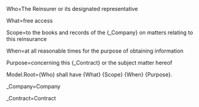 Who=The Reinsurer or its designated representative

What=free access

Scope=to the books and records of the {_Company} on matters relating to this reinsurance

When=at all reasonable times for the purpose of obtaining information 

Purpose=concerning this {_Contract} or the subject matter hereof

Model.Root={Who} shall have {What} {Scope} {When} {Purpose}.

_Company=Company

_Contract=Contract

